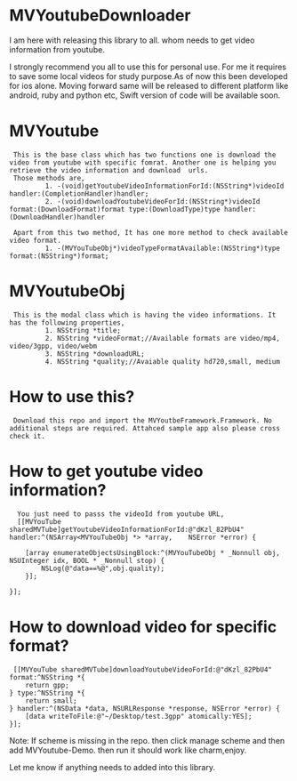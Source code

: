 # MVYoutubeDownloader

I am here with releasing this library to all. whom needs to get video information from youtube. 

I strongly recommend you all to use this for personal use. For me it requires to save some local videos for study purpose.As of now this been developed for ios alone. Moving forward same will be released to different platform like android, ruby and python etc, Swift version of code will be available soon.

# MVYoutube
     This is the base class which has two functions one is download the video from youtube with specific fomrat. Another one is helping you retrieve the video information and download  urls.
     Those methods are,
             1. -(void)getYoutubeVideoInformationForId:(NSString*)videoId handler:(CompletionHandler)handler;
             2. -(void)downloadYoutubeVideoForId:(NSString*)videoId format:(DownloadFormat)format type:(DownloadType)type handler:(DownloadHandler)handler
             
     Apart from this two method, It has one more method to check available video format.
             1. -(MVYouTubeObj*)videoTypeFormatAvailable:(NSString*)type format:(NSString*)format;

# MVYoutubeObj

     This is the modal class which is having the video informations. It has the following properties,
             1. NSString *title;
             2. NSString *videoFormat;//Available formats are video/mp4, video/3gpp, video/webm
             3. NSString *downloadURL;
             4. NSString *quality;//Avaiable quality hd720,small, medium
             
# How to use this?
    
     Download this repo and import the MVYoutbeFramework.Framework. No additional steps are required. Attahced sample app also please cross check it.
     
# How to get youtube video information?
      You just need to passs the videoId from youtube URL,
      [[MVYouTube sharedMVTube]getYoutubeVideoInformationForId:@"dKzl_82PbU4" handler:^(NSArray<MVYouTubeObj *> *array,    NSError *error) {
        
        [array enumerateObjectsUsingBlock:^(MVYouTubeObj * _Nonnull obj, NSUInteger idx, BOOL * _Nonnull stop) {
            NSLog(@"data==%@",obj.quality);
        }];
        
    }];
    
# How to download video for specific format?

     [[MVYouTube sharedMVTube]downloadYoutubeVideoForId:@"dKzl_82PbU4" format:^NSString *{
        return gpp;
    } type:^NSString *{
        return small;
    } handler:^(NSData *data, NSURLResponse *response, NSError *error) {
        [data writeToFile:@"~/Desktop/test.3gpp" atomically:YES];
    }];
    
Note: If scheme is missing in the repo. then click manage scheme and then add MVYoutube-Demo. then run it should work like charm,enjoy.

Let me know if anything needs to added into this library.
    
    
    

